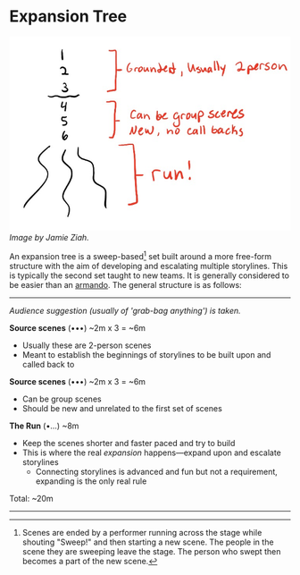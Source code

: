 # Expansion Tree

![expansion tree diagram](expansion-tree.jpg)\
*Image by Jamie Ziah.*

An expansion tree is a sweep-based[^1] set built around a more free-form structure with the aim of developing and escalating multiple storylines. This is typically the second set taught to new teams. It is generally considered to be easier than an [armando](armando.md). The general structure is as follows:

---

*Audience suggestion (usually of 'grab-bag anything') is taken.*

**Source scenes** (•••) ~2m x 3 = ~6m

- Usually these are 2-person scenes
- Meant to establish the beginnings of storylines to be built upon and called back to

**Source scenes** (•••) ~2m x 3 = ~6m

- Can be group scenes
- Should be new and unrelated to the first set of scenes

**The Run** (•...) ~8m

- Keep the scenes shorter and faster paced and try to build
- This is where the real *expansion* happens—expand upon and escalate storylines
  - Connecting storylines is advanced and fun but not a requirement, expanding is the only real rule

Total: ~20m

---

[^1]: Scenes are ended by a performer running across the stage while shouting "Sweep!" and then starting a new scene. The people in the scene they are sweeping leave the stage. The person who swept then becomes a part of the new scene.